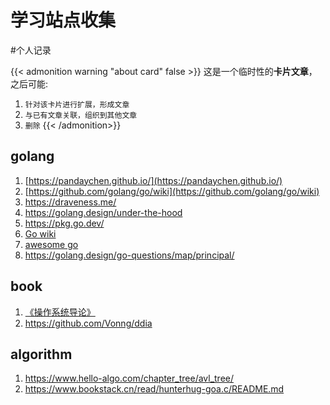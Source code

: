 # 学习站点收集

<!--more-->
#个人记录 

{{< admonition warning "about card" false >}}
这是一个临时性的**卡片文章**，之后可能:
1. `针对该卡片进行扩展，形成文章`
2. `与已有文章关联，组织到其他文章`
3. `删除`
{{< /admonition>}}


## golang

1. [https://pandaychen.github.io/](https://pandaychen.github.io/)
2. [https://github.com/golang/go/wiki](https://github.com/golang/go/wiki)
3. https://draveness.me/
4. https://golang.design/under-the-hood
5. https://pkg.go.dev/
6. [Go wiki](https://github.com/golang/go/wiki)
7. [awesome go](https://awesome-go.com/)
8. https://golang.design/go-questions/map/principal/


## book
1. [《操作系统导论》](https://book.douban.com/subject/33463930/)
2. https://github.com/Vonng/ddia


## algorithm
1. https://www.hello-algo.com/chapter_tree/avl_tree/
2. https://www.bookstack.cn/read/hunterhug-goa.c/README.md
